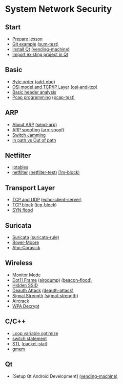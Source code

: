 System Network Security
===

## Start
* [Prepare lesson](/prepare-lesson/prepare-lesson)
* [Git example](/git-exam/git-exam) [(sum-test)](/git-exam/report-sum-test)
* [Install Qt](/install-qt/install-qt) [(vending-machine)](/install-qt/report-vending-machine)
* [Import existing project in Qt](/import-existing-project-in-qt/import-existing-project-in-qt)

## Basic
* [Byte order](/byte-order/byte-order) [(add-nbo)](/byte-order/report-add-nbo)
* [OSI model and TCP/IP Layer](/osi-and-tcp/osi-and-tcp) [(osi-and-tcp)](/osi-and-tcp/report-osi-and-tcp)
* [Basic header analysis](/basic-header-analysis/basic-header-analysis)
* [Pcap programming](/pcap-programming/pcap-programming) [(pcap-test)](/pcap-programming/report-pcap-test)

## ARP
* [About ARP](/about-arp/about-arp) [(send-arp)](/about-arp/report-send-arp)
* [ARP spoofing](/arp-spoofing/arp-spoofing) [(arp-spoof)](/arp-spoofing/report-arp-spoof)
* [Switch Jamming](/switch-jamming/switch-jamming)
* [In path vs Out of path](/in-path-vs-out-of-path/in-path-vs-out-of-path)

## Netfilter
* [iptables](/iptables/iptables)
* [netfilter](/netfilter/netfilter) [(netfilter-test)](/netfilter/report-netfilter-test) [(1m-block)](/netfilter/report-1m-block)

## Transport Layer
* [TCP and UDP](/tcp-and-udp/tcp-and-udp) [(echo-client-server)](/tcp-and-udp/report-echo-client-server)
* [TCP block](tcp-block/tcp-block) ([tcp-block](/tcp-block/report-tcp-block))
* [SYN flood](syn-flood/syn-flood/)

## Suricata
* [Suricata](/suricata/suricata) [(suricata-rule)](/suricata/report-suricata-rule)
* [Boyer-Moore](/boyer-moore/boyer-moore)
* [Aho-Corasick](/aho-corasick/aho-corasick)

## Wireless
* [Monitor Mode](/monitor-mode/monitor-mode)
* [Dot11 Frame](/dot11-frame/dot11-frame) [(airodump)](/dot11-frame/report-airodump) [(beacon-flood)](/dot11-frame/report-beacon-flood)
* [Hidden SSID](/hidden-ssid//hidden-ssid)
* [Deauth Attack](/deauth-attack/deauth-attack) [(deauth-attack)](/deauth-attack/report-deauth-attack)
* [Signal Strength](/signal-strength/signal-strength) [(signal-strength)](/signal-strength/report-signal-strength)
* [Aircrack](/aircrack/aircrack)
* [WPA Decrypt](/wpa-decrypt/wpa-decrypt)

## C/C++
* [Loop variable optimize](/loop-variable-optimize/loop-variable-optimize)
* [switch statement](/switch-statement/switch-statement)
* [STL](/stl/stl) ([packet-stat](/stl/report-packet-stat))
* [gmem](/gmem/gmem)

## Qt
* [Setup Qt Android Development] [(vending-machine)](/vending-machine/report-vending-machine)
